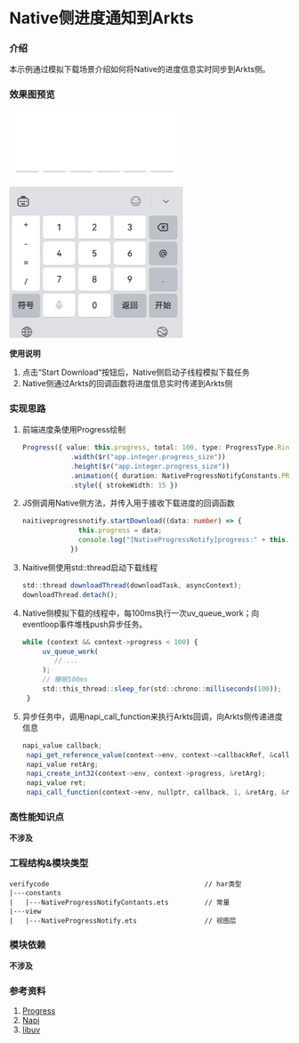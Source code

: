 # Native侧进度通知到Arkts

### 介绍

本示例通过模拟下载场景介绍如何将Native的进度信息实时同步到Arkts侧。

### 效果图预览

![](../../product/entry/src/main/resources/base/media/VerifyCode.gif)

**使用说明**

1. 点击“Start Download“按钮后，Native侧启动子线程模拟下载任务
2. Native侧通过Arkts的回调函数将进度信息实时传递到Arkts侧

### 实现思路

1. 前端进度条使用Progress绘制
    ```typescript
    Progress({ value: this.progress, total: 100, type: ProgressType.Ring })
                .width($r("app.integer.progress_size"))
                .height($r("app.integer.progress_size"))
                .animation({ duration: NativeProgressNotifyConstants.PROGRESS_ANIMATION_DURATION, curve: Curve.Ease })
                .style({ strokeWidth: 15 })
    ```
1. JS侧调用Native侧方法，并传入用于接收下载进度的回调函数
   ```typescript
   naitiveprogressnotify.startDownload((data: number) => {
                 this.progress = data;
                 console.log("[NativeProgressNotify]progress:" + this.progress);
               })
   ```
1. Naitive侧使用std::thread启动下载线程
   ```typescript
   std::thread downloadThread(downloadTask, asyncContext);
   downloadThread.detach();
   ```
1. Native侧模拟下载的线程中，每100ms执行一次uv_queue_work；向eventloop事件堆栈push异步任务。
   ```typescript
   while (context && context->progress < 100) {
        uv_queue_work(
           // ...
        );
        // 睡眠100ms
        std::this_thread::sleep_for(std::chrono::milliseconds(100));
    }
   ```
1. 异步任务中，调用napi_call_function来执行Arkts回调，向Arkts侧传递进度信息
   ```typescript
   napi_value callback;
    napi_get_reference_value(context->env, context->callbackRef, &callback);
    napi_value retArg;
    napi_create_int32(context->env, context->progress, &retArg);
    napi_value ret;
    napi_call_function(context->env, nullptr, callback, 1, &retArg, &ret);
   ```

### 高性能知识点

**不涉及**

### 工程结构&模块类型

   ```
   verifycode                                       // har类型
   |---constants
   |   |---NativeProgressNotifyContants.ets         // 常量
   |---view
   |   |---NativeProgressNotify.ets                 // 视图层
   ```

### 模块依赖

**不涉及**

### 参考资料

1. [Progress](https://developer.huawei.com/consumer/cn/doc/harmonyos-references/ts-basic-components-progress-0000001820880889)
2. [Napi](https://developer.huawei.com/consumer/cn/doc/harmonyos-guides/napi-introduction-0000001821000409)
3. [libuv](https://libuv-docs-chinese.readthedocs.io/zh/latest/api.html)